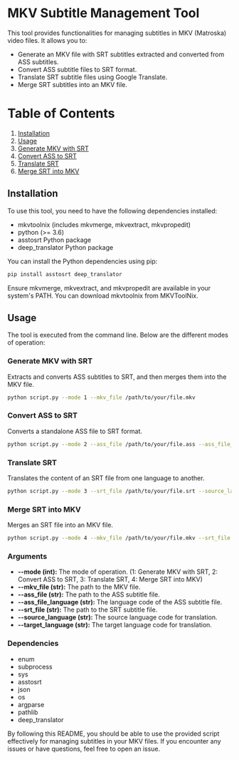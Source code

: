# MKV Subtitle Management Tool

This tool provides functionalities for managing subtitles in MKV (Matroska) video files. It allows you to:

- Generate an MKV file with SRT subtitles extracted and converted from ASS subtitles.
- Convert ASS subtitle files to SRT format.
- Translate SRT subtitle files using Google Translate.
- Merge SRT subtitles into an MKV file.

# Table of Contents
1. [Installation](#installation)
2. [Usage](#usage)
  1. [Generate MKV with SRT](#generate-mkv-with-srt)
  2. [Convert ASS to SRT](#convert-ass-to-srt)
  3. [Translate SRT](#translate-srt)
  4. [Merge SRT into MKV](#merge-srt-into-mkv)


## Installation <a name="installation"></a>
To use this tool, you need to have the following dependencies installed:

- mkvtoolnix (includes mkvmerge, mkvextract, mkvpropedit)
- python (>= 3.6)
- asstosrt Python package
- deep_translator Python package
  
You can install the Python dependencies using pip:

```sh
pip install asstosrt deep_translator
```

Ensure mkvmerge, mkvextract, and mkvpropedit are available in your system's PATH. You can download mkvtoolnix from MKVToolNix.

## Usage <a name="usage"></a>
The tool is executed from the command line. Below are the different modes of operation:

### Generate MKV with SRT <a name="generate-mkv-with-srt"></a>
Extracts and converts ASS subtitles to SRT, and then merges them into the MKV file.

```sh
python script.py --mode 1 --mkv_file /path/to/your/file.mkv
```

### Convert ASS to SRT <a name="convert-ass-to-srt"></a>
Converts a standalone ASS file to SRT format.

``` sh
python script.py --mode 2 --ass_file /path/to/your/file.ass --ass_file_language <language_code>
```

### Translate SRT <a name="translate-srt"></a>
Translates the content of an SRT file from one language to another.

```sh
python script.py --mode 3 --srt_file /path/to/your/file.srt --source_language <source_lang> --target_language <target_lang>
```

### Merge SRT into MKV <a name="merge-srt-into-mkv"></a>
Merges an SRT file into an MKV file.

```sh
python script.py --mode 4 --mkv_file /path/to/your/file.mkv --srt_file /path/to/your/file.srt
```

### Arguments
- **--mode (int):** The mode of operation. (1: Generate MKV with SRT, 2: Convert ASS to SRT, 3: Translate SRT, 4: Merge SRT into MKV)
- **--mkv_file (str):** The path to the MKV file.
- **--ass_file (str):** The path to the ASS subtitle file.
- **--ass_file_language (str):** The language code of the ASS subtitle file.
- **--srt_file (str):** The path to the SRT subtitle file.
- **--source_language (str):** The source language code for translation.
- **--target_language (str):** The target language code for translation.


### Dependencies
- enum
- subprocess
- sys
- asstosrt
- json
- os
- argparse
- pathlib
- deep_translator

By following this README, you should be able to use the provided script effectively for managing subtitles in your MKV files. If you encounter any issues or have questions, feel free to open an issue.
